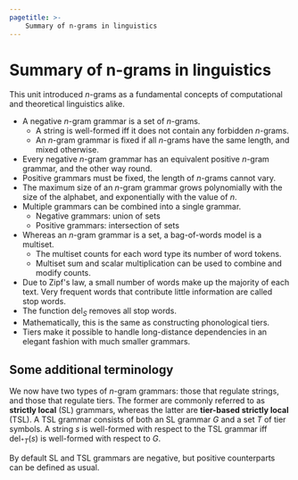 ```yaml
---
pagetitle: >-
    Summary of n-grams in linguistics
---
```


# Summary of n-grams in linguistics

This unit introduced $n$-grams as a fundamental concepts of computational and theoretical linguistics alike.

- A negative $n$-gram grammar is a set of $n$-grams.
    - A string is well-formed iff it does not contain any forbidden $n$-grams.
    - An $n$-gram grammar is fixed if all $n$-grams have the same length, and mixed otherwise.
- Every negative $n$-gram grammar has an equivalent positive $n$-gram grammar, and the other way round.
- Positive grammars must be fixed, the length of $n$-grams cannot vary.
- The maximum size of an $n$-gram grammar grows polynomially with the size of the alphabet, and exponentially with the value of $n$.
- Multiple grammars can be combined into a single grammar.
    - Negative grammars: union of sets
    - Positive grammars: intersection of sets
- Whereas an $n$-gram grammar is a set, a bag-of-words model is a multiset.
    - The multiset counts for each word type its number of word tokens.
    - Multiset sum and scalar multiplication can be used to combine and modify counts.
- Due to Zipf's law, a small number of words make up the majority of each text.
  Very frequent words that contribute little information are called stop words.
- The function $\mathrm{del}_S$ removes all stop words.
- Mathematically, this is the same as constructing phonological tiers.
- Tiers make it possible to handle long-distance dependencies in an elegant fashion with much smaller grammars.

## Some additional terminology

We now have two types of $n$-gram grammars: those that regulate strings, and those that regulate tiers.
The former are commonly referred to as **strictly local** (SL) grammars, whereas the latter are **tier-based strictly local** (TSL).
A TSL grammar consists of both an SL grammar $G$ and a set $T$ of tier symbols.
A string $s$ is well-formed with respect to the TSL grammar iff $\mathrm{del}_{^+T}(s)$ is well-formed with respect to $G$.

By default SL and TSL grammars are negative, but positive counterparts can be defined as usual.
